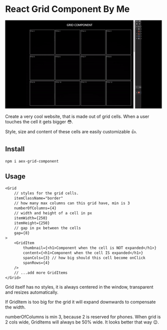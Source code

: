 # React Grid Component By Me

![Gif of the grid in action...](./aex-grid-component.gif)

Create a very cool website, that is made out of grid cells. When a user touches the cell it gets bigger 😳.

Style, size and content of these cells are easily customizable 👍.

## Install

```
npm i aex-grid-component
```

## Usage

```tsx
<Grid
    // styles for the grid cells.
    itemClassName="border"
    // how many max columns can this grid have, min is 3
    numberOfColumns={4}
    // width and height of a cell in px
    itemWidth={250}
    itemHeight={250}
    // gap in px between the cells
    gap={8}
>
    <GridItem
        thumbnail={<h1>Component when the cell is NOT expanded</h1>}
        content={<h1>Component when the cell IS expanded</h1>}
        spanCols={3} // how big should this cell become onClick
        spanRows={4}
    />
    // ...add more GridItems
</Grid>
```

Grid itself has no styles, it is always centered in the window, transparent and resizes automatically.

If GridItem is too big for the grid it will expand downwards to compensate the width.

numberOfColumns is min 3, because 2 is reserved for phones. When grid is 2 cols wide, GridItems will always be 50% wide. It looks better that way 😉.
